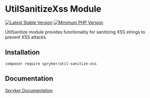 # UtilSanitizeXss Module
[![Latest Stable Version](https://poser.pugx.org/spryker/util-sanitize-xss/v/stable.svg)](https://packagist.org/packages/spryker/util-sanitize-xss)
[![Minimum PHP Version](https://img.shields.io/badge/php-%3E%3D%207.4-8892BF.svg)](https://php.net/)

UtilSanitize module provides functionality for sanitizing XSS strings to prevent XSS attacks.

## Installation

```
composer require spryker/util-sanitize-xss
```

## Documentation

[Spryker Documentation](https://documentation.spryker.com/module_guide/overview.htm)
